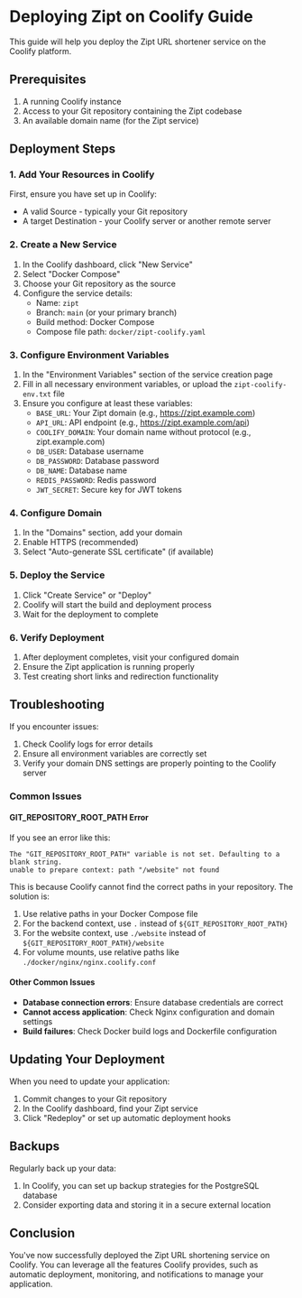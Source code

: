 # Deploying Zipt on Coolify Guide

This guide will help you deploy the Zipt URL shortener service on the Coolify platform.

## Prerequisites

1. A running Coolify instance
2. Access to your Git repository containing the Zipt codebase
3. An available domain name (for the Zipt service)

## Deployment Steps

### 1. Add Your Resources in Coolify

First, ensure you have set up in Coolify:
- A valid Source - typically your Git repository
- A target Destination - your Coolify server or another remote server

### 2. Create a New Service

1. In the Coolify dashboard, click "New Service"
2. Select "Docker Compose"
3. Choose your Git repository as the source
4. Configure the service details:
   - Name: `zipt`
   - Branch: `main` (or your primary branch)
   - Build method: Docker Compose
   - Compose file path: `docker/zipt-coolify.yaml`

### 3. Configure Environment Variables

1. In the "Environment Variables" section of the service creation page
2. Fill in all necessary environment variables, or upload the `zipt-coolify-env.txt` file
3. Ensure you configure at least these variables:
   - `BASE_URL`: Your Zipt domain (e.g., https://zipt.example.com)
   - `API_URL`: API endpoint (e.g., https://zipt.example.com/api)
   - `COOLIFY_DOMAIN`: Your domain name without protocol (e.g., zipt.example.com)
   - `DB_USER`: Database username
   - `DB_PASSWORD`: Database password
   - `DB_NAME`: Database name
   - `REDIS_PASSWORD`: Redis password
   - `JWT_SECRET`: Secure key for JWT tokens

### 4. Configure Domain

1. In the "Domains" section, add your domain
2. Enable HTTPS (recommended)
3. Select "Auto-generate SSL certificate" (if available)

### 5. Deploy the Service

1. Click "Create Service" or "Deploy"
2. Coolify will start the build and deployment process
3. Wait for the deployment to complete

### 6. Verify Deployment

1. After deployment completes, visit your configured domain
2. Ensure the Zipt application is running properly
3. Test creating short links and redirection functionality

## Troubleshooting

If you encounter issues:

1. Check Coolify logs for error details
2. Ensure all environment variables are correctly set
3. Verify your domain DNS settings are properly pointing to the Coolify server

### Common Issues

#### GIT_REPOSITORY_ROOT_PATH Error

If you see an error like this:
```
The "GIT_REPOSITORY_ROOT_PATH" variable is not set. Defaulting to a blank string.
unable to prepare context: path "/website" not found
```

This is because Coolify cannot find the correct paths in your repository. The solution is:

1. Use relative paths in your Docker Compose file
2. For the backend context, use `.` instead of `${GIT_REPOSITORY_ROOT_PATH}`
3. For the website context, use `./website` instead of `${GIT_REPOSITORY_ROOT_PATH}/website`
4. For volume mounts, use relative paths like `./docker/nginx/nginx.coolify.conf`

#### Other Common Issues

- **Database connection errors**: Ensure database credentials are correct
- **Cannot access application**: Check Nginx configuration and domain settings
- **Build failures**: Check Docker build logs and Dockerfile configuration

## Updating Your Deployment

When you need to update your application:

1. Commit changes to your Git repository
2. In the Coolify dashboard, find your Zipt service
3. Click "Redeploy" or set up automatic deployment hooks

## Backups

Regularly back up your data:

1. In Coolify, you can set up backup strategies for the PostgreSQL database
2. Consider exporting data and storing it in a secure external location

## Conclusion

You've now successfully deployed the Zipt URL shortening service on Coolify. You can leverage all the features Coolify provides, such as automatic deployment, monitoring, and notifications to manage your application. 